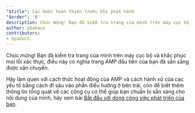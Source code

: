 ```yaml
---
"$title": Các bước hoàn thiện trước khi phát hành
"$order": '6'
description: Chúc mừng! Bạn đã kiểm tra trang của mình trên máy cục bộ và khắc phục mọi lỗi xác thực, điều này có nghĩa trang AMP đầu tiên của bạn đã sẵn sàng được vận chuyển.
author: pbakaus
contributors:
- bpaduch
---
```


Chúc mừng! Bạn đã kiểm tra trang của mình trên máy cục bộ và khắc phục mọi lỗi xác thực, điều này có nghĩa trang AMP đầu tiên của bạn đã sẵn sàng được vận chuyển.

Hãy làm quen với cách thức hoạt động của AMP và cách hành xử của các yếu tố bằng cách đi sâu vào phần điều hướng ở bên trái, còn để biết thêm thông tin tổng quát về các công cụ có thể giúp bạn chuẩn bị sẵn sàng cho nội dung của mình, hãy xem bài [Bắt đầu với dòng công việc phát triển của bạn](https://developers.google.com/web/tools/setup/).
